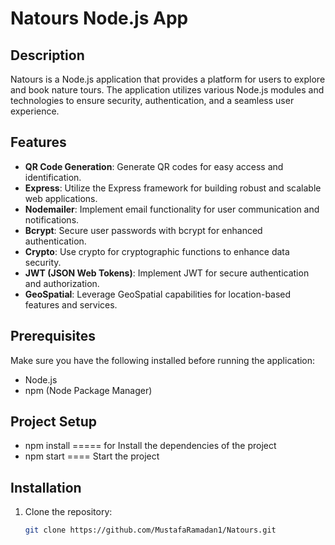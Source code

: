 
# Natours Node.js App



## Description

Natours is a Node.js application that provides a platform for users to explore and book nature tours. The application utilizes various Node.js modules and technologies to ensure security, authentication, and a seamless user experience.

## Features

- **QR Code Generation**: Generate QR codes for easy access and identification.
- **Express**: Utilize the Express framework for building robust and scalable web applications.
- **Nodemailer**: Implement email functionality for user communication and notifications.
- **Bcrypt**: Secure user passwords with bcrypt for enhanced authentication.
- **Crypto**: Use crypto for cryptographic functions to enhance data security.
- **JWT (JSON Web Tokens)**: Implement JWT for secure authentication and authorization.
- **GeoSpatial**: Leverage GeoSpatial capabilities for location-based features and services.
  

## Prerequisites

Make sure you have the following installed before running the application:

- Node.js
- npm (Node Package Manager)


## Project Setup
  - npm install        =====  for Install the dependencies of the project
  - npm start          ====    Start the project 

## Installation

1. Clone the repository:

   ```bash
   git clone https://github.com/MustafaRamadan1/Natours.git
